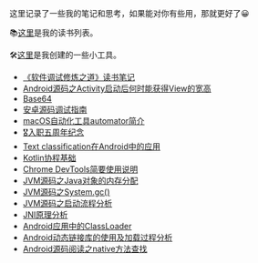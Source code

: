 这里记录了一些我的笔记和思考，如果能对你有些用，那就更好了😀

📚[这里](https://book.douban.com/people/55735721/)是我的读书列表。

🛠[这里](./note/工具.md)是我创建的一些小工具。

- [《软件调试修炼之道》读书笔记](./note/软件调试修炼之道.html)
- [Android源码之Activity启动后何时能获得View的宽高](./note/Android源码之Activity启动后何时能获得View的宽高.md)
- [Base64](./note/Base64.md)
- [安卓源码调试指南](./note/安卓源码调试指南.md)
- [macOS自动化工具automator简介](./note/macOS自动化工具automator简介.md)
- [🎖入职五周年纪念](./note/入职五周年纪念.md)
- [Text classification在Android中的应用](./note/Text%20classification在Android中的应用.md)
- [Kotlin协程基础](./note/Kotlin协程基础.md)
- [Chrome DevTools简要使用说明](./note/Chrome%20DevTools简要使用说明.md)
- [JVM源码之Java对象的内存分配](./note/JVM源码之Java对象的内存分配.md)
- [JVM源码之System.gc()](./note/JVM源码之System.gc().md)
- [JVM源码之启动流程分析](./note/JVM源码之启动流程分析.md)
- [JNI原理分析](./note/JNI原理分析.md)
- [Android应用中的ClassLoader](./note/Android应用中的ClassLoader.md)
- [Android动态链接库的使用及加载过程分析](./note/Android动态链接库的使用及加载过程分析.md)
- [Android源码阅读之native方法查找](./note/Android源码阅读之native方法查找.md)